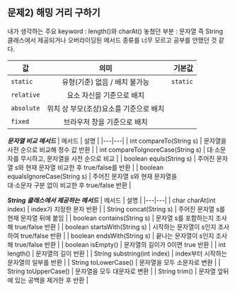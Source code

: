 ## 문제2) 해밍 거리 구하기

내가 생각하는 주요 keyword : length()와 charAt()
놓쳤던 부분 : 문자열 즉 String 클래스에서 제공되거나 오버라이딩된 메서드 종류를 너무 모르고 공부를 안했던 것 같다.

| 값 | 의미 | 기본값 |
|---|:---:|---:|
| `static` | 유형(기준) 없음 / 배치 불가능 | `static` |
| `relative` | 요소 자신을 기준으로 배치 |  |
| `absolute` | 위치 상 부모(조상)요소를 기준으로 배치 |  |
| `fixed` | 브라우저 창을 기준으로 배치 |  |

***문자열 비교 메서드***
| 메서드 | 설명 |
|---|---|
| int compareTo(String s) | 문자열을 사전 순으로 비교해 정수 값 반환 |
| int compareToIgnoreCase(String s) | 대·소문자를 무시하고, 문자열을 사전 순으로 비교 |
| boolean equls(String s) | 주어진 문자열 s와 현재 문자열 비교한 후 true/false를 반환 |
| boolean equalsIgnoreCase(String s) | 주어진 문자열 s와 현재 문자열을 <br> 대·소문자 구분 없이 비교한 후 true/false 반환 |


***String 클래스에서 제공하는 메서드***
| 메서드 | 설명 |
|---|---|
| char charAt(int index) | index가 지정한 문자 반환 |
| String concat(String s) | 주어진 문자열 s를 현재 문자열 뒤에 붙임 |
| boolean contains(String s) | 문자열 s를 포함하는지 조사해  true/false 반환 |
| boolean startsWith(String s) | 시작하는 문자열이 s인지 조사하여 true/false 반환 |
| boolean endsWith(String s) | 끝나는 문자열이 s인지 조사해 true/false 반환 |
| boolean isEmpty() | 문자열의 길이가 0이면 true 반환 |
| int length() | 문자열의 길이 반환 |
| String substring(int index) | index부터 시작하는 문자열의 일부를 반환 |
| String toLowerCase() | 문자열을 모두 소문자로 변환 |
| String toUpperCase() | 문자열을 모두 대문자로 변환 |
| String trim() | 문자열 앞뒤에 있는 공백을 제거한 후 반환 |